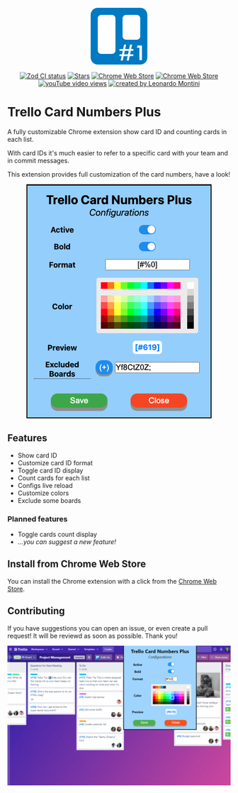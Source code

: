 <p align="center">
  <img src="./public/icons/icon_128.png" />
</p>

<p align="center">
  <a href="https://github.com/Balastrong/trello-card-numbers-plus/actions/workflows/check.yml"><img src="https://github.com/Balastrong/trello-card-numbers-plus/actions/workflows/check.yml/badge.svg" alt="Zod CI status" /></a>
  <a href="https://chrome.google.com/webstore/detail/trello-card-numbers-plus/ncibjlmfhjcjnphnpphgphbflpdpliei" rel="nofollow"><img src="https://img.shields.io/github/stars/Balastrong/trello-card-numbers-plus" alt="Stars"></a>
  <a href="https://chrome.google.com/webstore/detail/trello-card-numbers-plus/ncibjlmfhjcjnphnpphgphbflpdpliei" rel="nofollow"><img alt="Chrome Web Store" src="https://img.shields.io/chrome-web-store/users/ncibjlmfhjcjnphnpphgphbflpdpliei"></a>
  <a href="https://chrome.google.com/webstore/detail/trello-card-numbers-plus/ncibjlmfhjcjnphnpphgphbflpdpliei" rel="nofollow"><img alt="Chrome Web Store" src="https://img.shields.io/chrome-web-store/rating/ncibjlmfhjcjnphnpphgphbflpdpliei"></a>
  <a href="https://youtu.be/G-nZXr_Gs6o" rel="nofollow"><img alt="youTube video views" src="https://img.shields.io/youtube/views/G-nZXr_Gs6o?label=youtube%20views&style=flat"></a>
  <a href="https://leonardomontini.dev" rel="nofollow"><img src="https://img.shields.io/badge/created%20by-Leonardo%20Montini-4BBAAB.svg" alt="created by Leonardo Montini"></a>
</p>

# Trello Card Numbers Plus

A fully customizable Chrome extension show card ID and counting cards in each list.

With card IDs it's much easier to refer to a specific card with your team and in commit messages.

This extension provides full customization of the card numbers, have a look!

<p align="center">
  <img src="./images/settings.png" />
</p>

## Features

- Show card ID
- Customize card ID format
- Toggle card ID display
- Count cards for each list
- Configs live reload
- Customize colors
- Exclude some boards

### Planned features

- Toggle cards count display
- _...you can suggest a new feature!_

## Install from Chrome Web Store

You can install the Chrome extension with a click from the [Chrome Web Store](https://chrome.google.com/webstore/detail/trello-card-numbers-plus/ncibjlmfhjcjnphnpphgphbflpdpliei).

## Contributing

If you have suggestions you can open an issue, or even create a pull request! It will be reviewd as soon as possible. Thank you!

<p align="center">
  <img src="./images/widescreen.png" />
</p>
